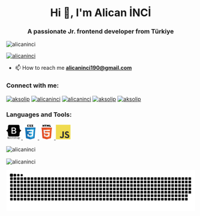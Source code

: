 <h1 align="center">Hi 👋, I'm Alican İNCİ</h1>
<h3 align="center">A passionate Jr. frontend developer from Türkiye</h3>

<p align="left"> <img src="https://komarev.com/ghpvc/?username=alicaninci&label=Profile%20views&color=0e75b6&style=flat" alt="alicaninci" /> </p>

<p align="left"> <a href="https://github.com/ryo-ma/github-profile-trophy"><img src="https://github-profile-trophy.vercel.app/?username=alicaninci" alt="alicaninci" /></a> </p>

- 📫 How to reach me **alicaninci190@gmail.com**

<h3 align="left">Connect with me:</h3>
<p align="left">
<a href="https://codepen.io/aksolip" target="blank"><img align="center" src="https://raw.githubusercontent.com/rahuldkjain/github-profile-readme-generator/master/src/images/icons/Social/codepen.svg" alt="aksolip" height="30" width="40" /></a>
<a href="https://linkedin.com/in/alicaninci" target="blank"><img align="center" src="https://raw.githubusercontent.com/rahuldkjain/github-profile-readme-generator/master/src/images/icons/Social/linked-in-alt.svg" alt="alicaninci" height="30" width="40" /></a>
<a href="https://stackoverflow.com/users/alicani̇nci" target="blank"><img align="center" src="https://raw.githubusercontent.com/rahuldkjain/github-profile-readme-generator/master/src/images/icons/Social/stack-overflow.svg" alt="alicani̇nci" height="30" width="40" /></a>
<a href="https://codesandbox.com/aksolip" target="blank"><img align="center" src="https://raw.githubusercontent.com/rahuldkjain/github-profile-readme-generator/master/src/images/icons/Social/codesandbox.svg" alt="aksolip" height="30" width="40" /></a>
<a href="https://discord.gg/aksolip" target="blank"><img align="center" src="https://raw.githubusercontent.com/rahuldkjain/github-profile-readme-generator/master/src/images/icons/Social/discord.svg" alt="aksolip" height="30" width="40" /></a>
</p>

<h3 align="left">Languages and Tools:</h3>
<p align="left"> <a href="https://getbootstrap.com" target="_blank" rel="noreferrer"> <img src="https://raw.githubusercontent.com/devicons/devicon/master/icons/bootstrap/bootstrap-plain-wordmark.svg" alt="bootstrap" width="40" height="40"/> </a> <a href="https://www.w3schools.com/css/" target="_blank" rel="noreferrer"> <img src="https://raw.githubusercontent.com/devicons/devicon/master/icons/css3/css3-original-wordmark.svg" alt="css3" width="40" height="40"/> </a> <a href="https://www.w3.org/html/" target="_blank" rel="noreferrer"> <img src="https://raw.githubusercontent.com/devicons/devicon/master/icons/html5/html5-original-wordmark.svg" alt="html5" width="40" height="40"/> </a> <a href="https://developer.mozilla.org/en-US/docs/Web/JavaScript" target="_blank" rel="noreferrer"> <img src="https://raw.githubusercontent.com/devicons/devicon/master/icons/javascript/javascript-original.svg" alt="javascript" width="40" height="40"/> </a> </p>

<p><img align="center" src="https://github-readme-stats.vercel.app/api/top-langs?username=alicaninci&show_icons=true&locale=en&layout=compact" alt="alicaninci" /></p>

<p><img align="center" src="https://github-readme-streak-stats.herokuapp.com/?user=alicaninci&" alt="alicaninci" /></p>

<picture>
  <source media="(prefers-color-scheme: dark)" srcset="https://raw.githubusercontent.com/alicaninci/alicaninci/output/github-contribution-grid-snake-dark.svg">
  <source media="(prefers-color-scheme: light)" srcset="https://raw.githubusercontent.com/alicaninci/alicaninci/output/github-contribution-grid-snake.svg">
  <img alt="github contribution grid snake animation" src="https://raw.githubusercontent.com/alicaninci/alicaninci/output/github-contribution-grid-snake.svg">
</picture>

